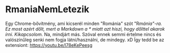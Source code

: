 # RmaniaNemLetezik
Egy Chrome-bővítmény, ami kicserél minden "Románia" szót "R*mánia"-ra.
Ez most azért dőlt, mert a Markdown a * miatt azt hiszi, hogy dőlttel akarok írni.
Kikapcsolom.*
Na, mindjárt más. Szóval ennek semmi értelme nincs és valószínűleg senki nem fogja látni/használni, de mindegy. xD
Így tedd be az extensiont:
https://youtu.be/l78eKePeesg
